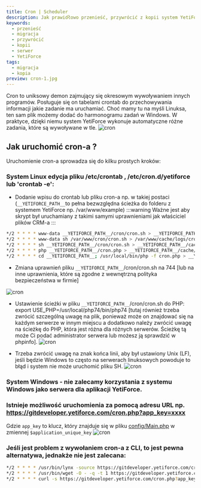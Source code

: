 ```yaml
---
title: Cron | Scheduler
description: Jak prawidłowo przenieść, przywrócić z kopii system YetiForce na inny serwer.
keywords:
  - przenieść
  - migracja
  - przywrócić
  - kopii
  - serwer
  - YetiForce
tags:
  - migracja
  - kopia
preview: cron-1.jpg
---
```


Cron to uniksowy demon zajmujący się okresowym wywoływaniem innych programów. Posługuje się on tabelami crontab do przechowywania informacji jakie zadanie ma uruchamiać. Choć mamy tu na myśli Linuksa, ten sam plik możemy dodać do harmonogramu zadań w Windows. W praktyce, dzięki niemu system YetiForce wykonuje automatyczne różne zadania, które są wywoływane w tle.
![cron](cron-1.jpg)

## Jak uruchomić cron-a ?

Uruchomienie cron-a sprowadza się do kilku prostych kroków:

### System Linux edycja pliku /etc/crontab , /etc/cron.d/yetiforce lub 'crontab -e':

- Dodanie wpisu do crontab lub pliku cron-a
  np. w takiej postaci (`__YETIFORCE_PATH__`to pełna bezwzględna ścieżka do folderu z systemem YetiForce np. /var/www/example)
  :::warning
  Ważne jest aby skrypt był uruchamiany z takimi samymi uprawnieniami jak właściciel plików CRM-a
  :::

```bash
*/2 * * * * www-data __YETIFORCE_PATH__/cron/cron.sh > __YETIFORCE_PATH__/cache/logs/cron.log 2>&1
*/2 * * * * www-data sh /var/www/cron/cron.sh > /var/www/cache/logs/cron.log 2>&1
*/2 * * * * sh __YETIFORCE_PATH__/cron/cron.sh > __YETIFORCE_PATH__/cache/logs/cron.log 2>&1
*/2 * * * * php __YETIFORCE_PATH__/cron.php > __YETIFORCE_PATH__/cache/logs/cron.log 2>&1
*/2 * * * * cd __YETIFORCE_PATH__; /usr/local/bin/php -f cron.php > __YETIFORCE_PATH__/cache/logs/cron.log 2>&1
```

- Zmiana uprawnień pliku `__YETIFORCE_PATH__`/cron/cron.sh na 744 [lub na inne uprawnienia, które są zgodne z wewnętrzną polityka bezpieczeństwa w firmie]

![cron](cron-2.png)

- Ustawienie ścieżki w pliku `__YETIFORCE_PATH__`/cron/cron.sh do PHP: export USE_PHP=/usr/local/php74/bin/php74 [tutaj również trzeba zwrócić szczególną uwagę na plik, ponieważ może on znajdować się na każdym serwerze w innym miejscu a dodatkowo należy zwrócić uwagę na ścieżkę do PHP, która jest różna dla różnych serwerów. Ścieżkę tą może Ci podać administrator serwera lub możesz ją sprawdzić w phpinfo].
  ![cron](cron-3.png)

- Trzeba zwrócić uwagę na znak końca linii, aby był ustawiony Unix (LF), jeśli będzie Windows to często na serwerach linuksowych powoduje to błąd i system nie może uruchomić pliku SH.
  ![cron](cron-4.png)

### System Windows - nie zalecamy korzystania z systemu Windows jako serwera dla aplikacji YetiForce.

### Istnieje możliwość uruchomienia za pomocą adresu URL np. https://gitdeveloper.yetiforce.com/cron.php?app_key=xxxx

Gdzie `app_key` to klucz, który znajduje się w pliku [config/Main.php](https://doc.yetiforce.com/code/classes/Config-Main.html#property_application_unique_key) w zmiennej `$application_unique_key`
![cron](cron-5.png)

### Jeśli jest problem z wywołaniem cron-a z CLI, to jest pewna alternatywa, jednakże nie jest zalecana:

```bash
*/2 * * * * /usr/bin/lynx -source https://gitdeveloper.yetiforce.com/cron.php?app_key=xxxx
*/2 * * * * /usr/bin/wget -O - -q -t 1 https://gitdeveloper.yetiforce.com/cron.php?app_key=xxxx
*/2 * * * * curl -s https://gitdeveloper.yetiforce.com/cron.php?app_key=xxxx
```
